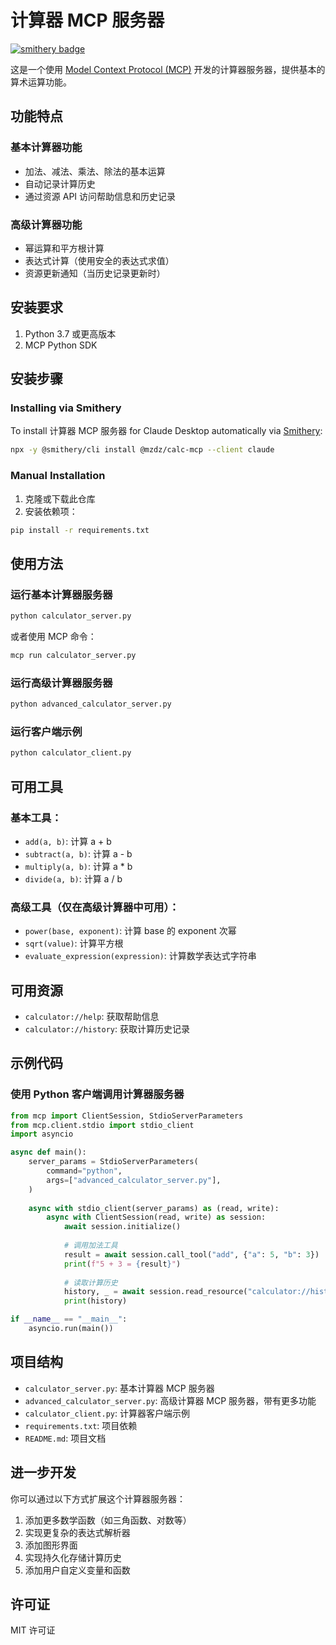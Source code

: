 # 计算器 MCP 服务器
[![smithery badge](https://smithery.ai/badge/@mzdz/calc-mcp-server)](https://smithery.ai/server/@mzdz/calc-mcp-server)

这是一个使用 [Model Context Protocol (MCP)](https://github.com/modelcontextprotocol/python-sdk) 开发的计算器服务器，提供基本的算术运算功能。

## 功能特点

### 基本计算器功能
- 加法、减法、乘法、除法的基本运算
- 自动记录计算历史
- 通过资源 API 访问帮助信息和历史记录

### 高级计算器功能
- 幂运算和平方根计算
- 表达式计算（使用安全的表达式求值）
- 资源更新通知（当历史记录更新时）

## 安装要求

1. Python 3.7 或更高版本
2. MCP Python SDK

## 安装步骤

### Installing via Smithery

To install 计算器 MCP 服务器 for Claude Desktop automatically via [Smithery](https://smithery.ai/server/@mzdz/calc-mcp):

```bash
npx -y @smithery/cli install @mzdz/calc-mcp --client claude
```

### Manual Installation
1. 克隆或下载此仓库
2. 安装依赖项：

```bash
pip install -r requirements.txt
```

## 使用方法

### 运行基本计算器服务器

```bash
python calculator_server.py
```

或者使用 MCP 命令：

```bash
mcp run calculator_server.py
```

### 运行高级计算器服务器

```bash
python advanced_calculator_server.py
```

### 运行客户端示例

```bash
python calculator_client.py
```

## 可用工具

### 基本工具：
- `add(a, b)`: 计算 a + b
- `subtract(a, b)`: 计算 a - b
- `multiply(a, b)`: 计算 a * b
- `divide(a, b)`: 计算 a / b

### 高级工具（仅在高级计算器中可用）：
- `power(base, exponent)`: 计算 base 的 exponent 次幂
- `sqrt(value)`: 计算平方根
- `evaluate_expression(expression)`: 计算数学表达式字符串

## 可用资源

- `calculator://help`: 获取帮助信息
- `calculator://history`: 获取计算历史记录

## 示例代码

### 使用 Python 客户端调用计算器服务器

```python
from mcp import ClientSession, StdioServerParameters
from mcp.client.stdio import stdio_client
import asyncio

async def main():
    server_params = StdioServerParameters(
        command="python",
        args=["advanced_calculator_server.py"],
    )
    
    async with stdio_client(server_params) as (read, write):
        async with ClientSession(read, write) as session:
            await session.initialize()
            
            # 调用加法工具
            result = await session.call_tool("add", {"a": 5, "b": 3})
            print(f"5 + 3 = {result}")
            
            # 读取计算历史
            history, _ = await session.read_resource("calculator://history")
            print(history)

if __name__ == "__main__":
    asyncio.run(main())
```

## 项目结构

- `calculator_server.py`: 基本计算器 MCP 服务器
- `advanced_calculator_server.py`: 高级计算器 MCP 服务器，带有更多功能
- `calculator_client.py`: 计算器客户端示例
- `requirements.txt`: 项目依赖
- `README.md`: 项目文档

## 进一步开发

你可以通过以下方式扩展这个计算器服务器：

1. 添加更多数学函数（如三角函数、对数等）
2. 实现更复杂的表达式解析器
3. 添加图形界面
4. 实现持久化存储计算历史
5. 添加用户自定义变量和函数

## 许可证

MIT 许可证 
